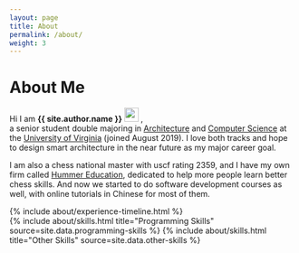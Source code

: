 ```yaml
---
layout: page
title: About
permalink: /about/
weight: 3
---
```


# **About Me**

Hi I am **{{ site.author.name }}** <a target="_blank" rel="noopener noreferrer" href="https://raw.githubusercontent.com/aemmadi/aemmadi/master/wave.gif"><img src="https://raw.githubusercontent.com/aemmadi/aemmadi/master/wave.gif" width="25px" style="max-width:100%;"></a> ,<br>
a senior student double majoring in [Architecture](https://www.arch.virginia.edu) and [Computer Science](https://engineering.virginia.edu/departments/computer-science/about-computer-science/about-us) at the [University of Virginia](https://www.virginia.edu) (joined August 2019). I love both tracks and hope to design smart architecture in the near future as my major career goal. 
  
I am also a chess national master with uscf rating 2359, and I have my own firm called [Hummer Education](https://www.littlehummerchess.club), dedicated to help more people learn better chess skills. And now we started to do software development courses as well, with online tutorials in Chinese for most of them.


<!-- <div class="row">
{% include about/timeline.html source=site.data.t %}
</div>
 -->

<div class="row">
{% include about/experience-timeline.html %}
</div>


<!-- <div class="row">
{% include about/timeline.html source=site.data.experience-timeline %}
</div> -->


<div class="row">
{% include about/skills.html title="Programming Skills" source=site.data.programming-skills %}
{% include about/skills.html title="Other Skills" source=site.data.other-skills %}
</div>





